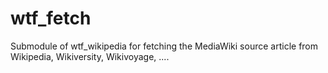 # wtf_fetch
Submodule of wtf_wikipedia for fetching the MediaWiki source article from Wikipedia, Wikiversity, Wikivoyage, ....
